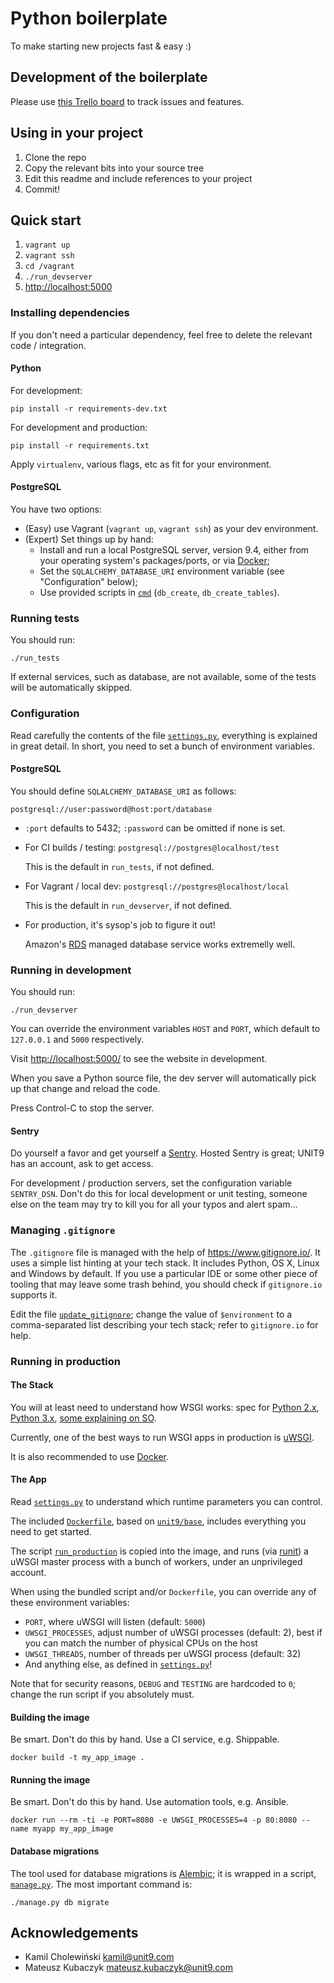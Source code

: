 <!-- -*- coding: utf-8 -*- -->

# Python boilerplate

To make starting new projects fast & easy :)

## Development of the boilerplate

Please use [this Trello board](https://trello.com/b/B2dKXJYG) to track
issues and features.

## Using in your project

1. Clone the repo
2. Copy the relevant bits into your source tree
3. Edit this readme and include references to your project
4. Commit!

## Quick start

1. `vagrant up`
2. `vagrant ssh`
3. `cd /vagrant`
4. `./run_devserver`
5. <http://localhost:5000>

### Installing dependencies

If you don't need a particular dependency, feel free to delete the
relevant code / integration.

#### Python

For development:

    pip install -r requirements-dev.txt

For development and production:

    pip install -r requirements.txt

Apply `virtualenv`, various flags, etc as fit for your environment.

#### PostgreSQL

You have two options:

- (Easy) use Vagrant (`vagrant up`, `vagrant ssh`) as your dev
  environment.
- (Expert) Set things up by hand:
    - Install and run a local PostgreSQL server, version 9.4, either
      from your operating system's packages/ports, or via
      [Docker](https://hub.docker.com/_/postgres/);
    - Set the `SQLALCHEMY_DATABASE_URI` environment variable (see
      "Configuration" below);
    - Use provided scripts in [`cmd`](/cmd) (`db_create`,
      `db_create_tables`).

### Running tests

You should run:

    ./run_tests

If external services, such as database, are not available, some of the
tests will be automatically skipped.

### Configuration

Read carefully the contents of the file [`settings.py`](/settings.py),
everything is explained in great detail. In short, you need to set a
bunch of environment variables.

#### PostgreSQL

You should define `SQLALCHEMY_DATABASE_URI` as follows:

    postgresql://user:password@host:port/database

- `:port` defaults to 5432; `:password` can be omitted if none is set.
- For CI builds / testing: `postgresql://postgres@localhost/test`

    This is the default in `run_tests`, if not defined.

- For Vagrant / local dev:  `postgresql://postgres@localhost/local`

    This is the default in `run_devserver`, if not defined.

- For production, it's sysop's job to figure it out!

    Amazon's [RDS](https://aws.amazon.com/rds/) managed database
    service works extremelly well.

### Running in development

You should run:

    ./run_devserver

You can override the environment variables `HOST` and `PORT`, which
default to `127.0.0.1` and `5000` respectively.

Visit <http://localhost:5000/> to see the website in development.

When you save a Python source file, the dev server will automatically
pick up that change and reload the code.

Press Control-C to stop the server.

#### Sentry

Do yourself a favor and get yourself a
[Sentry](https://www.getsentry.com/). Hosted Sentry is great; UNIT9
has an account, ask to get access.

For development / production servers, set the configuration variable
`SENTRY_DSN`. Don't do this for local development or unit testing,
someone else on the team may try to kill you for all your typos and
alert spam...

### Managing `.gitignore`

The `.gitignore` file is managed with the help of
<https://www.gitignore.io/>. It uses a simple list hinting at your
tech stack. It includes Python, OS X, Linux and Windows by default. If
you use a particular IDE or some other piece of tooling that may leave
some trash behind, you should check if `gitignore.io` supports it.

Edit the file [`update_gitignore`](/update_gitignore); change the
value of `$environment` to a comma-separated list describing your tech
stack; refer to `gitignore.io` for help.

### Running in production

#### The Stack

You will at least need to understand how WSGI works: spec for
[Python 2.x](https://www.python.org/dev/peps/pep-0333/),
[Python 3.x](https://www.python.org/dev/peps/pep-3333/),
[some explaining on SO](http://stackoverflow.com/a/9664122).

Currently, one of the best ways to run WSGI apps in production is
[uWSGI](https://uwsgi-docs.readthedocs.org/).

It is also recommended to use [Docker](https://www.docker.com/).

#### The App

Read [`settings.py`](/settings.py) to understand which runtime
parameters you can control.

The included [`Dockerfile`](/Dockerfile), based on
[`unit9/base`](https://hub.docker.com/r/unit9/base/), includes
everything you need to get started.

The script [`run_production`](/config/run_production) is copied into
the image, and runs (via [runit](http://smarden.org/runit/)) a uWSGI
master process with a bunch of workers, under an unprivileged account.

When using the bundled script and/or `Dockerfile`, you can override
any of these environment variables:

- `PORT`, where uWSGI will listen (default: `5000`)
- `UWSGI_PROCESSES`, adjust number of uWSGI processes (default: 2),
  best if you can match the number of physical CPUs on the host
- `UWSGI_THREADS`, number of threads per uWSGI process (default: 32)
- And anything else, as defined in [`settings.py`](/settings.py)!

Note that for security reasons, `DEBUG` and `TESTING` are hardcoded to
`0`; change the run script if you absolutely must.

#### Building the image

Be smart. Don't do this by hand. Use a CI service, e.g. Shippable.

    docker build -t my_app_image .

#### Running the image

Be smart. Don't do this by hand. Use automation tools, e.g. Ansible.

    docker run --rm -ti -e PORT=8080 -e UWSGI_PROCESSES=4 -p 80:8080 --name myapp my_app_image

#### Database migrations

The tool used for database migrations is [Alembic][]; it is wrapped in
a script, [`manage.py`](/manage.py). The most important command is:

    ./manage.py db migrate

[Alembic]: https://alembic.readthedocs.org/

## Acknowledgements

- Kamil Cholewiński <kamil@unit9.com>
- Mateusz Kubaczyk <mateusz.kubaczyk@unit9.com>
